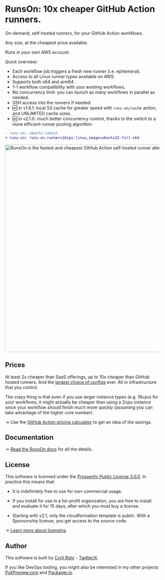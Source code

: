 # RunsOn: 10x cheaper GitHub Action runners.

On-demand, self-hosted runners, for your GitHub Action workflows.

Any size, at the cheapest price available.

Runs in your own AWS account.

Quick overview:

- Each workflow job triggers a fresh new runner (i.e. ephemeral).
- Access to all Linux runner types available on AWS.
- Supports both x64 and arm64.
- 1-1 workflow compatibility with your existing workflows.
- No concurrency limit: you can launch as many workflows in parallel as needed.
- SSH access into the runners if needed.
- 🆕 in v1.6.1: local S3 cache for greater speed with `runs-on/cache` action, and UNLIMITED cache sizes.
- 🆕 in v2.1.0: much better concurrency control, thanks to the switch to a more efficient runner pooling algorithm.

```diff
- runs-on: ubuntu-latest
+ runs-on: runs-on,runner=16cpu-linux,image=ubuntu22-full-x64
```

<img width="675" alt="RunsOn is the fastest and cheapest GitHub Action self-hosted runner alternative" src="https://github.com/runs-on/runs-on/assets/6114/92933f39-c173-4afd-ae43-cc7532f82f77">

## Prices

At least 2x cheaper than SaaS offerings, up to 10x cheaper than GitHub hosted runners. And the [largest choice of configs](https://instances.vantage.sh) ever. All in infrastructure that you control.

The crazy thing is that even if you use larger instance types (e.g. 16cpu) for your workflows, it might actually be cheaper than using a 2cpu instance since your workflow _should_ finish much more quickly (assuming you can take advantage of the higher core number).

→ Use the [GitHub Action pricing calculator](https://runs-on.com/calculator/) to get an idea of the savings.

## Documentation

→ [Read the RunsOn docs](https://runs-on.com/docs/) for all the details.

## License

This software is licensed under the [Prosperity Public License 3.0.0](https://prosperitylicense.com). In practice this means that:

- It is indefinitely free to use for non-commercial usage.

- If you install for use in a for-profit organization, you are free to install and evaluate it for 15 days, after which you must buy a license.

- Starting with v2.1, only the cloudformation template is public. With a Sponsorship license, you get access to the source code.

→ [Learn more about licensing](https://runs-on.com/pricing/).

## Author

This software is built by [Cyril Rohr](https://cyrilrohr.com) - [Twitter/X](https://twitter.com/crohr).

If you like DevOps tooling, you might also be interested in my other projects [PullPreview.com](https://pullpreview.com) and [Packager.io](https://packager.io).
